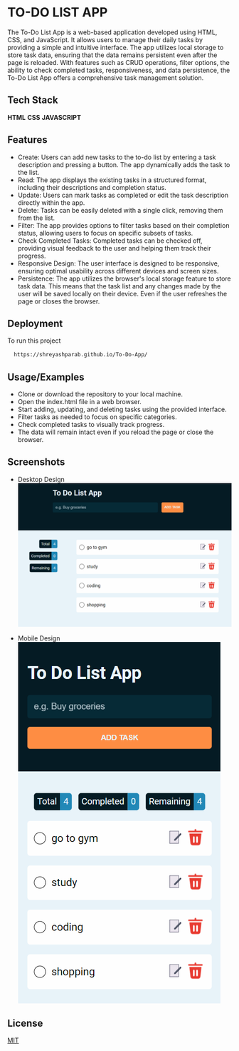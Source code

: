 
# TO-DO LIST APP

The To-Do List App is a web-based application developed using HTML, CSS, and JavaScript. It allows users to manage their daily tasks by providing a simple and intuitive interface. The app utilizes local storage to store task data, ensuring that the data remains persistent even after the page is reloaded. With features such as CRUD operations, filter options, the ability to check completed tasks, responsiveness, and data persistence, the To-Do List App offers a comprehensive task management solution.
## Tech Stack

**HTML**
**CSS**
**JAVASCRIPT**




## Features

- Create: Users can add new tasks to the to-do list by entering a task description and pressing a button. The app dynamically adds the task to the list.
- Read: The app displays the existing tasks in a structured format, including their descriptions and completion status.
- Update: Users can mark tasks as completed or edit the task description directly within the app.
- Delete: Tasks can be easily deleted with a single click, removing them from the list.
- Filter: The app provides options to filter tasks based on their completion status, allowing users to focus on specific subsets of tasks.
- Check Completed Tasks: Completed tasks can be checked off, providing visual feedback to the user and helping them track their progress.
- Responsive Design: The user interface is designed to be responsive, ensuring optimal usability across different devices and screen sizes.
- Persistence: The app utilizes the browser's local storage feature to store task data. This means that the task list and any changes made by the user will be saved locally on their device. Even if the user refreshes the page or closes the browser.


## Deployment

To run this project

```bash
  https://shreyashparab.github.io/To-Do-App/
```


## Usage/Examples

- Clone or download the repository to your local machine.
- Open the index.html file in a web browser.
- Start adding, updating, and deleting tasks using the provided interface.
- Filter tasks as needed to focus on specific categories.
- Check completed tasks to visually track progress.
- The data will remain intact even if you reload the page or close the browser.


## Screenshots
- Desktop Design
![App Screenshot](https://raw.githubusercontent.com/ShreyashParab/To-Do-App/master/assets/UI/Desktop_design.PNG)

- Mobile Design
![App Screenshot](https://raw.githubusercontent.com/ShreyashParab/To-Do-App/master/assets/UI/Mobile_design.PNG)



## License

[MIT](https://choosealicense.com/licenses/mit/)

